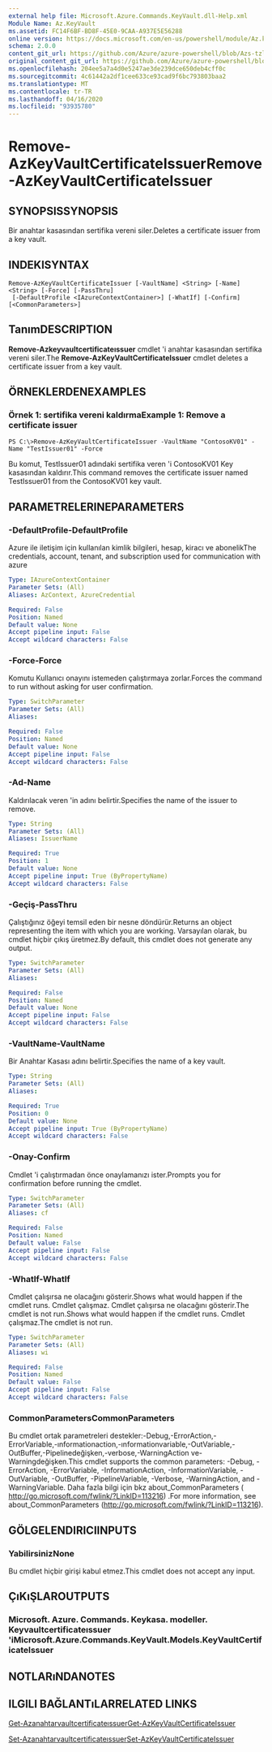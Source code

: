 ```yaml
---
external help file: Microsoft.Azure.Commands.KeyVault.dll-Help.xml
Module Name: Az.KeyVault
ms.assetid: FC14F6BF-BD8F-45E0-9CAA-A937E5E56288
online version: https://docs.microsoft.com/en-us/powershell/module/Az.keyvault/remove-AzKeyvaultcertificateissuer
schema: 2.0.0
content_git_url: https://github.com/Azure/azure-powershell/blob/Azs-tzl/src/KeyVault/KeyVault/help/Remove-AzKeyVaultCertificateIssuer.md
original_content_git_url: https://github.com/Azure/azure-powershell/blob/Azs-tzl/src/KeyVault/KeyVault/help/Remove-AzKeyVaultCertificateIssuer.md
ms.openlocfilehash: 204ee5a7a4d0e5247ae3de239dce650deb4cff0c
ms.sourcegitcommit: 4c61442a2df1cee633ce93cad9f6bc793803baa2
ms.translationtype: MT
ms.contentlocale: tr-TR
ms.lasthandoff: 04/16/2020
ms.locfileid: "93935780"
---
```

# <span data-ttu-id="8a8ba-101">Remove-AzKeyVaultCertificateIssuer</span><span class="sxs-lookup"><span data-stu-id="8a8ba-101">Remove-AzKeyVaultCertificateIssuer</span></span>

## <span data-ttu-id="8a8ba-102">SYNOPSIS</span><span class="sxs-lookup"><span data-stu-id="8a8ba-102">SYNOPSIS</span></span>
<span data-ttu-id="8a8ba-103">Bir anahtar kasasından sertifika vereni siler.</span><span class="sxs-lookup"><span data-stu-id="8a8ba-103">Deletes a certificate issuer from a key vault.</span></span>

## <span data-ttu-id="8a8ba-104">INDEKI</span><span class="sxs-lookup"><span data-stu-id="8a8ba-104">SYNTAX</span></span>

```
Remove-AzKeyVaultCertificateIssuer [-VaultName] <String> [-Name] <String> [-Force] [-PassThru]
 [-DefaultProfile <IAzureContextContainer>] [-WhatIf] [-Confirm] [<CommonParameters>]
```

## <span data-ttu-id="8a8ba-105">Tanım</span><span class="sxs-lookup"><span data-stu-id="8a8ba-105">DESCRIPTION</span></span>
<span data-ttu-id="8a8ba-106">**Remove-Azkeyvaultcertificateıssuer** cmdlet 'i anahtar kasasından sertifika vereni siler.</span><span class="sxs-lookup"><span data-stu-id="8a8ba-106">The **Remove-AzKeyVaultCertificateIssuer** cmdlet deletes a certificate issuer from a key vault.</span></span>

## <span data-ttu-id="8a8ba-107">ÖRNEKLERDEN</span><span class="sxs-lookup"><span data-stu-id="8a8ba-107">EXAMPLES</span></span>

### <span data-ttu-id="8a8ba-108">Örnek 1: sertifika vereni kaldırma</span><span class="sxs-lookup"><span data-stu-id="8a8ba-108">Example 1: Remove a certificate issuer</span></span>
```
PS C:\>Remove-AzKeyVaultCertificateIssuer -VaultName "ContosoKV01" -Name "TestIssuer01" -Force
```

<span data-ttu-id="8a8ba-109">Bu komut, TestIssuer01 adındaki sertifika veren 'i ContosoKV01 Key kasasından kaldırır.</span><span class="sxs-lookup"><span data-stu-id="8a8ba-109">This command removes the certificate issuer named TestIssuer01 from the ContosoKV01 key vault.</span></span>

## <span data-ttu-id="8a8ba-110">PARAMETRELERINE</span><span class="sxs-lookup"><span data-stu-id="8a8ba-110">PARAMETERS</span></span>

### <span data-ttu-id="8a8ba-111">-DefaultProfile</span><span class="sxs-lookup"><span data-stu-id="8a8ba-111">-DefaultProfile</span></span>
<span data-ttu-id="8a8ba-112">Azure ile iletişim için kullanılan kimlik bilgileri, hesap, kiracı ve abonelik</span><span class="sxs-lookup"><span data-stu-id="8a8ba-112">The credentials, account, tenant, and subscription used for communication with azure</span></span>

```yaml
Type: IAzureContextContainer
Parameter Sets: (All)
Aliases: AzContext, AzureCredential

Required: False
Position: Named
Default value: None
Accept pipeline input: False
Accept wildcard characters: False
```

### <span data-ttu-id="8a8ba-113">-Force</span><span class="sxs-lookup"><span data-stu-id="8a8ba-113">-Force</span></span>
<span data-ttu-id="8a8ba-114">Komutu Kullanıcı onayını istemeden çalıştırmaya zorlar.</span><span class="sxs-lookup"><span data-stu-id="8a8ba-114">Forces the command to run without asking for user confirmation.</span></span>

```yaml
Type: SwitchParameter
Parameter Sets: (All)
Aliases: 

Required: False
Position: Named
Default value: None
Accept pipeline input: False
Accept wildcard characters: False
```

### <span data-ttu-id="8a8ba-115">-Ad</span><span class="sxs-lookup"><span data-stu-id="8a8ba-115">-Name</span></span>
<span data-ttu-id="8a8ba-116">Kaldırılacak veren 'in adını belirtir.</span><span class="sxs-lookup"><span data-stu-id="8a8ba-116">Specifies the name of the issuer to remove.</span></span>

```yaml
Type: String
Parameter Sets: (All)
Aliases: IssuerName

Required: True
Position: 1
Default value: None
Accept pipeline input: True (ByPropertyName)
Accept wildcard characters: False
```

### <span data-ttu-id="8a8ba-117">-Geçiş</span><span class="sxs-lookup"><span data-stu-id="8a8ba-117">-PassThru</span></span>
<span data-ttu-id="8a8ba-118">Çalıştığınız öğeyi temsil eden bir nesne döndürür.</span><span class="sxs-lookup"><span data-stu-id="8a8ba-118">Returns an object representing the item with which you are working.</span></span>
<span data-ttu-id="8a8ba-119">Varsayılan olarak, bu cmdlet hiçbir çıkış üretmez.</span><span class="sxs-lookup"><span data-stu-id="8a8ba-119">By default, this cmdlet does not generate any output.</span></span>

```yaml
Type: SwitchParameter
Parameter Sets: (All)
Aliases: 

Required: False
Position: Named
Default value: None
Accept pipeline input: False
Accept wildcard characters: False
```

### <span data-ttu-id="8a8ba-120">-VaultName</span><span class="sxs-lookup"><span data-stu-id="8a8ba-120">-VaultName</span></span>
<span data-ttu-id="8a8ba-121">Bir Anahtar Kasası adını belirtir.</span><span class="sxs-lookup"><span data-stu-id="8a8ba-121">Specifies the name of a key vault.</span></span>

```yaml
Type: String
Parameter Sets: (All)
Aliases: 

Required: True
Position: 0
Default value: None
Accept pipeline input: True (ByPropertyName)
Accept wildcard characters: False
```

### <span data-ttu-id="8a8ba-122">-Onay</span><span class="sxs-lookup"><span data-stu-id="8a8ba-122">-Confirm</span></span>
<span data-ttu-id="8a8ba-123">Cmdlet 'i çalıştırmadan önce onaylamanızı ister.</span><span class="sxs-lookup"><span data-stu-id="8a8ba-123">Prompts you for confirmation before running the cmdlet.</span></span>

```yaml
Type: SwitchParameter
Parameter Sets: (All)
Aliases: cf

Required: False
Position: Named
Default value: False
Accept pipeline input: False
Accept wildcard characters: False
```

### <span data-ttu-id="8a8ba-124">-WhatIf</span><span class="sxs-lookup"><span data-stu-id="8a8ba-124">-WhatIf</span></span>
<span data-ttu-id="8a8ba-125">Cmdlet çalışırsa ne olacağını gösterir.</span><span class="sxs-lookup"><span data-stu-id="8a8ba-125">Shows what would happen if the cmdlet runs.</span></span>
<span data-ttu-id="8a8ba-126">Cmdlet çalışmaz. Cmdlet çalışırsa ne olacağını gösterir.</span><span class="sxs-lookup"><span data-stu-id="8a8ba-126">The cmdlet is not run.Shows what would happen if the cmdlet runs.</span></span>
<span data-ttu-id="8a8ba-127">Cmdlet çalışmaz.</span><span class="sxs-lookup"><span data-stu-id="8a8ba-127">The cmdlet is not run.</span></span>

```yaml
Type: SwitchParameter
Parameter Sets: (All)
Aliases: wi

Required: False
Position: Named
Default value: False
Accept pipeline input: False
Accept wildcard characters: False
```

### <span data-ttu-id="8a8ba-128">CommonParameters</span><span class="sxs-lookup"><span data-stu-id="8a8ba-128">CommonParameters</span></span>
<span data-ttu-id="8a8ba-129">Bu cmdlet ortak parametreleri destekler:-Debug,-ErrorAction,-ErrorVariable,-ınformationaction,-ınformationvariable,-OutVariable,-OutBuffer,-Pipelinedeğişken,-verbose,-WarningAction ve-Warningdeğişken.</span><span class="sxs-lookup"><span data-stu-id="8a8ba-129">This cmdlet supports the common parameters: -Debug, -ErrorAction, -ErrorVariable, -InformationAction, -InformationVariable, -OutVariable, -OutBuffer, -PipelineVariable, -Verbose, -WarningAction, and -WarningVariable.</span></span> <span data-ttu-id="8a8ba-130">Daha fazla bilgi için bkz about_CommonParameters ( http://go.microsoft.com/fwlink/?LinkID=113216) .</span><span class="sxs-lookup"><span data-stu-id="8a8ba-130">For more information, see about_CommonParameters (http://go.microsoft.com/fwlink/?LinkID=113216).</span></span>

## <span data-ttu-id="8a8ba-131">GÖLGELENDIRICI</span><span class="sxs-lookup"><span data-stu-id="8a8ba-131">INPUTS</span></span>

### <span data-ttu-id="8a8ba-132">Yabilirsiniz</span><span class="sxs-lookup"><span data-stu-id="8a8ba-132">None</span></span>
<span data-ttu-id="8a8ba-133">Bu cmdlet hiçbir girişi kabul etmez.</span><span class="sxs-lookup"><span data-stu-id="8a8ba-133">This cmdlet does not accept any input.</span></span>

## <span data-ttu-id="8a8ba-134">ÇıKıŞLAR</span><span class="sxs-lookup"><span data-stu-id="8a8ba-134">OUTPUTS</span></span>

### <span data-ttu-id="8a8ba-135">Microsoft. Azure. Commands. Keykasa. modeller. Keyvaultcertificateıssuer 'i</span><span class="sxs-lookup"><span data-stu-id="8a8ba-135">Microsoft.Azure.Commands.KeyVault.Models.KeyVaultCertificateIssuer</span></span>

## <span data-ttu-id="8a8ba-136">NOTLARıNDA</span><span class="sxs-lookup"><span data-stu-id="8a8ba-136">NOTES</span></span>

## <span data-ttu-id="8a8ba-137">ILGILI BAĞLANTıLAR</span><span class="sxs-lookup"><span data-stu-id="8a8ba-137">RELATED LINKS</span></span>

[<span data-ttu-id="8a8ba-138">Get-Azanahtarvaultcertificateıssuer</span><span class="sxs-lookup"><span data-stu-id="8a8ba-138">Get-AzKeyVaultCertificateIssuer</span></span>](./Get-AzKeyVaultCertificateIssuer.md)

[<span data-ttu-id="8a8ba-139">Set-Azanahtarvaultcertificateıssuer</span><span class="sxs-lookup"><span data-stu-id="8a8ba-139">Set-AzKeyVaultCertificateIssuer</span></span>](./Set-AzKeyVaultCertificateIssuer.md)


